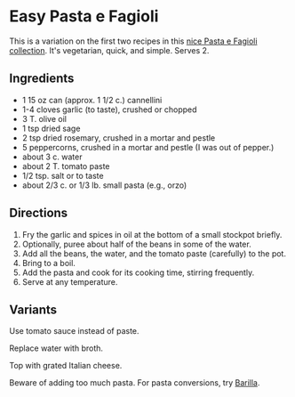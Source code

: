 # Easy Pasta e Fagioli

This is a variation on the first two recipes in this [nice Pasta e Fagioli collection](http://theheritagecook.com/pasta-e-fagioli-tuscan-bean-soup-4-versions/).  It's vegetarian, quick, and simple.  Serves 2.

## Ingredients

* 1 15 oz can (approx. 1 1/2 c.) cannellini
* 1-4 cloves garlic (to taste), crushed or chopped
* 3 T. olive oil
* 1 tsp dried sage
* 2 tsp dried rosemary, crushed in a mortar and pestle
* 5 peppercorns, crushed in a mortar and pestle (I was out of pepper.)
* about 3 c. water
* about 2 T. tomato paste
* 1/2 tsp. salt or to taste
* about 2/3 c. or 1/3 lb. small pasta (e.g., orzo)

## Directions

1. Fry the garlic and spices in oil at the bottom of a small stockpot briefly.
2. Optionally, puree about half of the beans in some of the water.
3. Add all the beans, the water, and the tomato paste (carefully) to the pot.
4. Bring to a boil.
5. Add the pasta and cook for its cooking time, stirring frequently.
6. Serve at any temperature.

## Variants

Use tomato sauce instead of paste.

Replace water with broth.

Top with grated Italian cheese.

Beware of adding too much pasta.  For pasta conversions, try [Barilla](https://www.barilla.com/en-us/help/measuring-pasta).
